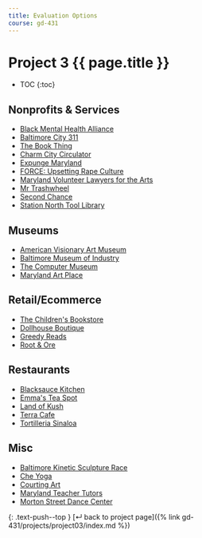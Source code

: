 ```yaml
---
title: Evaluation Options
course: gd-431
---
```


# Project 3 {{ page.title }}

* TOC
{:toc}

## Nonprofits & Services
- [Black Mental Health Alliance](https://blackmentalhealth.com/)
- [Baltimore City 311](https://balt311.baltimorecity.gov/citizen/servicetypes)
- [The Book Thing](http://bookthing.org/)
- [Charm City Circulator](https://transportation.baltimorecity.gov/charm-city-circulator)
- [Expunge Maryland](http://www.expungemaryland.org/)
- [FORCE: Upsetting Rape Culture](http://www.upsettingrapeculture.com/)
- [Maryland Volunteer Lawyers for the Arts](https://mdvla.org/)
- [Mr Trashwheel](https://www.mrtrashwheel.com/)
- [Second Chance](https://www.secondchanceinc.org/)
- [Station North Tool Library](https://www.stationnorthtoollibrary.org/)

## Museums
- [American Visionary Art Museum](http://www.avam.org/)
- [Baltimore Museum of Industry](http://www.thebmi.org/)
- [The Computer Museum](https://museum.syssrc.com/)
- [Maryland Art Place](http://www.mdartplace.org/)

## Retail/Ecommerce
- [The Children's Bookstore](http://thecbstore.com/)
- [Dollhouse Boutique](http://shopdollhouseboutique.com/)
- [Greedy Reads](https://www.greedyreads.com/)
- [Root & Ore](https://www.rootandore.com/)

## Restaurants
- [Blacksauce Kitchen](http://www.blacksaucekitchen.com/)
- [Emma's Tea Spot](https://emmasteaspot.com/)
- [Land of Kush](http://landofkush.com/)
- [Terra Cafe](https://www.terracafebmore.com/)
- [Tortilleria Sinaloa](http://www.tortilleria-sinaloa.com/)

## Misc
- [Baltimore Kinetic Sculpture Race](https://kineticbaltimore.com/default.asp)
- [Che Yoga](https://www.cheyoga.org/)
- [Courting Art](http://courtingartbaltimore.com)
- [Maryland Teacher Tutors](https://www.marylandteachertutors.com/)
- [Morton Street Dance Center](https://www.mortonstreetdance.com/)

{: .text-push--top }
[&#x21b5; back to project page]({% link gd-431/projects/project03/index.md %})
